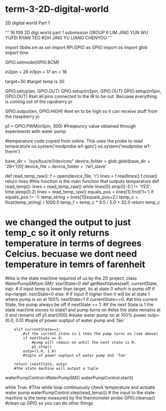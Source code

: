 # term-3-2D-digital-world
2D digital world Part 1

'''
16 f09 2D digi world part 1 submission GROUP 6
LIM JING YUN
WU YUFEI
RYAN TEO
KOH JING YU
LIANG CHENYOU
'''

import libdw.sm as sm
import RPi.GPIO as GPIO
import os
import glob
import time

GPIO.setmode(GPIO.BCM)

in2pin = 26
in1pin = 17
en = 18

target=30
#target temp is 30

GPIO.setup(en, GPIO.OUT)
GPIO.setup(in2pin, GPIO.OUT)
GPIO.setup(in1pin, GPIO.OUT)
#set all pins connected to the IR to be out. Becuase everything is coming out of the rapsberry pi 

GPIO.output(en, GPIO.HIGH)
#set en to be high so it can receive stuff from the rtaspberry pi

p1 = GPIO.PWM(in1pin, 300)
#freqeuncy value obtained through experiments with water pump

#temperature code copied from online. This uses the probe to read temperature
os.system('modprobe w1-gpio')
os.system('modprobe w1-therm')

base_dir = '/sys/bus/w1/devices/'
device_folder = glob.glob(base_dir + '28*')[0]
device_file = device_folder + '/w1_slave'


def read_temp_raw():
    f = open(device_file, 'r')
    lines = f.readlines()
    f.close()
    return lines
#this function is the main function that outputs temperature
def read_temp():
    lines = read_temp_raw()
    while lines[0].strip()[-3:] != 'YES':
        time.sleep(0.2)
        lines = read_temp_raw()
    equals_pos = lines[1].find('t=')
    if equals_pos != -1:
        temp_string = lines[1][equals_pos+2:]
        temp_c = float(temp_string) / 1000.0
        temp_f = temp_c * 9.0 / 5.0 + 32.0
        return temp_c
# we changed the output to just temp_c so it only returns temperature in terms of degrees Celcius. becuase we dont need temperature in temrs of farenheit


#this is the state machine required of us by the 2D project. 
class WaterPumpSM(sm.SM):
    startState=0
    def getNextValues(self, currentState, inp):
        # if input temp is lower than target, its at state 0 which is pump off
        if inp<target:
            nextState=0 
        else:
            # if input if higher then it will be at state 1 where pump is on at 100%
            nextState=1 
        if currentState==0:
            #at this current State, the pump always be off
            if nextState == 1:
                #if the next State is 1 the state machine moves to state1 and pump turns on
                #else the state remains at 0 and remains off
                p1.start(100)
                #make water pump on at 100% power
            outp=(0.0, 0.0) 
            #tuple of power ouptput of water pump and 'fan'
                
        elif currentState==1:
            #if the current state is 1 then the pump turns on (see above)
            if nextState == 0:
                #pump will remain on until the next state is 0.
                p1.stop()
            outp=(1.0, 1.0) 
            #tuple of power ouptput of water pump and 'fan'

        return (nextState, outp)
        #the state machine will output a tuple
    
waterPumpControl=WaterPumpSM()
waterPumpControl.start()

while True: 
#This while loop continuously check temperature and actuate water pump
    waterPumpControl.step(read_temp())
    # the input to the state machine is the temp measured by the thermometer probe
GPIO.cleanup() #clean up GPIO so you can do other things
